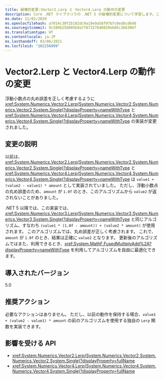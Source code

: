 ```yaml
---
title: 破壊的変更:Vector2.Lerp と Vector4.Lerp の動作の変更
description: Core .NET ライブラリでの .NET 5 の破壊的変更について学習します。この変更後、Vector2.Lerp と Vector4.Lerp の実装が、浮動小数点丸め誤差を正しく考慮するように変更されています。
ms.date: 11/01/2020
ms.openlocfilehash: a7014c30f2b102dc9a19e9a58f97b7c0ed8cd648
ms.sourcegitcommit: 9c589b25b005b9a7f87327646020eb85c3b6306f
ms.translationtype: HT
ms.contentlocale: ja-JP
ms.lasthandoff: 03/06/2021
ms.locfileid: "102256999"
---
```

# <a name="behavior-change-for-vector2lerp-and-vector4lerp"></a>Vector2.Lerp と Vector4.Lerp の動作の変更

浮動小数点の丸め誤差を正しく考慮するように <xref:System.Numerics.Vector2.Lerp(System.Numerics.Vector2,System.Numerics.Vector2,System.Single)?displayProperty=nameWithType> と <xref:System.Numerics.Vector4.Lerp(System.Numerics.Vector4,System.Numerics.Vector4,System.Single)?displayProperty=nameWithType> の実装が変更されました。

## <a name="change-description"></a>変更の説明

以前は、<xref:System.Numerics.Vector2.Lerp(System.Numerics.Vector2,System.Numerics.Vector2,System.Single)?displayProperty=nameWithType> と <xref:System.Numerics.Vector4.Lerp(System.Numerics.Vector4,System.Numerics.Vector4,System.Single)?displayProperty=nameWithType> は `value1 + (value2 - value1) * amount` として実装されていました。 ただし、浮動小数点の丸め誤差のため、`amount` が `1.0f` のとき、このアルゴリズムから `value2` が返されないことがありました。

.NET 5 以降では、この実装では、<xref:System.Numerics.Vector3.Lerp(System.Numerics.Vector3,System.Numerics.Vector3,System.Single)?displayProperty=nameWithType> と同じアルゴリズム、すなわち `(value1 * (1.0f - amount)) + (value2 * amount)` が使用されます。 このアルゴリズムでは、丸め誤差が正しく考慮されます。 これで、`amount` が `1.0f` のとき、結果は正確に `value2` となります。 更新後のアルゴリズムではまた、利用できるとき、<xref:System.MathF.FusedMultiplyAdd%2A?displayProperty=nameWithType> を利用してアルゴリズムを自由に最適化できます。

## <a name="version-introduced"></a>導入されたバージョン

5.0

## <a name="recommended-action"></a>推奨アクション

必要なアクションはありません。 ただし、以前の動作を保持する場合、`value1 + (value2 - value1) * amount` の前のアルゴリズムを使用する独自の `Lerp` 関数を実装できます。

## <a name="affected-apis"></a>影響を受ける API

- <xref:System.Numerics.Vector2.Lerp(System.Numerics.Vector2,System.Numerics.Vector2,System.Single)?displayProperty=fullName>
- <xref:System.Numerics.Vector4.Lerp(System.Numerics.Vector4,System.Numerics.Vector4,System.Single)?displayProperty=fullName>

<!--

#### Category

Core .NET libraries

### Affected APIs

- `M:System.Numerics.Vector2.Lerp(System.Numerics.Vector2,System.Numerics.Vector2,System.Single)`
- `M:System.Numerics.Vector4.Lerp(System.Numerics.Vector4,System.Numerics.Vector4,System.Single)`

-->

